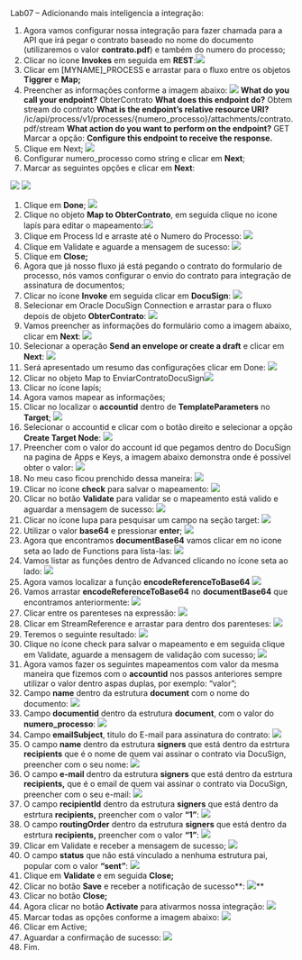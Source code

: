 ﻿Lab07 – Adicionando mais inteligencia a integração:

1. Agora vamos configurar nossa integração para fazer chamada para a API que irá pegar o contrato baseado no nome do documento (utilizaremos o valor **contrato.pdf**) e também do numero do processo;
1. Clicar no ícone **Invokes** em seguida em **REST**:![](Aspose.Words.0b0669fc-878c-4392-885d-82ed15e5626e.001.png)
1. Clicar em [MYNAME]\_PROCESS e arrastar para o fluxo entre os objetos **Tiggrer** e **Map;**
1. Preencher as informações conforme a imagem abaixo:
   ![](Aspose.Words.0b0669fc-878c-4392-885d-82ed15e5626e.002.png)
   **What do you call your endpoint?** ObterContrato
   **What does this endpoint do?** Obtem stream do contrato
   **What is the endpoint’s relative resource URI?** /ic/api/process/v1/processes/{numero\_processo}/attachments/contrato.pdf/stream
   **What action  do you want to perform on the endpoint?** GET
   Marcar a opção: **Configure this endpoint to receive the response.**
1. Clique em Next;
   ![](Aspose.Words.0b0669fc-878c-4392-885d-82ed15e5626e.003.png)
1. Configurar numero\_processo como string e clicar em **Next**;
1. Marcar as seguintes opções e clicar em **Next**:

![](Aspose.Words.0b0669fc-878c-4392-885d-82ed15e5626e.004.png)
![](Aspose.Words.0b0669fc-878c-4392-885d-82ed15e5626e.005.png)

1. Clique em **Done**;
   ![](Aspose.Words.0b0669fc-878c-4392-885d-82ed15e5626e.006.png)
1. Clique no objeto **Map to ObterContrato**, em seguida clique no icone lapís para editar o mapeamento:![](Aspose.Words.0b0669fc-878c-4392-885d-82ed15e5626e.007.png)
1. Clique em Process Id e arraste até o Numero do Processo:
   ![](Aspose.Words.0b0669fc-878c-4392-885d-82ed15e5626e.008.png)
1. Clique em Validate e aguarde a mensagem de sucesso:
   ![](Aspose.Words.0b0669fc-878c-4392-885d-82ed15e5626e.009.png)
1. Clique em **Close;**
1. Agora que já nosso fluxo já está pegando o contrato do formulario de processo, nós vamos configurar o envio do contrato para integração de assinatura de documentos;
1. Clicar no ícone **Invoke** em seguida clicar em **DocuSign**:
   ![](Aspose.Words.0b0669fc-878c-4392-885d-82ed15e5626e.010.png)
1. Selecionar em Oracle DocuSign Connection e arrastar para o fluxo depois de objeto **ObterContrato**:
   ![](Aspose.Words.0b0669fc-878c-4392-885d-82ed15e5626e.011.png)
1. Vamos preencher as informações do formulário como a imagem abaixo, clicar em **Next**:
   ![](Aspose.Words.0b0669fc-878c-4392-885d-82ed15e5626e.012.png)
1. Selecionar a operação **Send an envelope or create a draft** e clicar em **Next**:
   ![](Aspose.Words.0b0669fc-878c-4392-885d-82ed15e5626e.013.png)
1. Será apresentado um resumo das configurações clicar em Done:
   ![](Aspose.Words.0b0669fc-878c-4392-885d-82ed15e5626e.014.png)
1. Clicar no objeto Map to EnviarContratoDocuSign![](Aspose.Words.0b0669fc-878c-4392-885d-82ed15e5626e.015.png)
1. Clicar no ícone lapís;
1. Agora vamos mapear as informações;
1. Clicar no localizar o **accountid** dentro de **TemplateParameters** no **Target**;
   ![](Aspose.Words.0b0669fc-878c-4392-885d-82ed15e5626e.016.png)
1. Selecionar o accountid e clicar com o botão direito e selecionar a opção **Create Target Node**:
   ![](Aspose.Words.0b0669fc-878c-4392-885d-82ed15e5626e.017.png) 
1. Preencher com o valor do account id que pegamos dentro do DocuSign na pagina de Apps e Keys, a imagem abaixo demonstra onde é possível obter o valor:
   ![](Aspose.Words.0b0669fc-878c-4392-885d-82ed15e5626e.018.png)
1. No meu caso ficou prenchido dessa maneira:
   ![](Aspose.Words.0b0669fc-878c-4392-885d-82ed15e5626e.019.png)
1. Clicar no ícone **check** para salvar o mapeamento:
   ![](Aspose.Words.0b0669fc-878c-4392-885d-82ed15e5626e.020.png)
1. Clicar no botão **Validate** para validar se o mapeamento está valido e aguardar a mensagem de sucesso:
   ![](Aspose.Words.0b0669fc-878c-4392-885d-82ed15e5626e.021.png)
1. Clicar no ícone lupa para pesquisar um campo na seção target:
   ![](Aspose.Words.0b0669fc-878c-4392-885d-82ed15e5626e.022.png)
1. Utilizar o valor **base64** e pressionar **enter**;
   ![](Aspose.Words.0b0669fc-878c-4392-885d-82ed15e5626e.023.png)
1. Agora que encontramos **documentBase64** vamos clicar em no icone seta ao lado de Functions para lista-las:
   ![](Aspose.Words.0b0669fc-878c-4392-885d-82ed15e5626e.024.png)
1. Vamos listar as funções dentro de Advanced clicando no ícone seta ao lado:
   ![](Aspose.Words.0b0669fc-878c-4392-885d-82ed15e5626e.025.png)
1. Agora vamos localizar a função **encodeReferenceToBase64**
   ![](Aspose.Words.0b0669fc-878c-4392-885d-82ed15e5626e.026.png)
1. Vamos arrastar **encodeReferenceToBase64** no **documentBase64** que encontramos anteriormente:
   ![](Aspose.Words.0b0669fc-878c-4392-885d-82ed15e5626e.027.png)
1. Clicar entre os parenteses na expressão:
   ![](Aspose.Words.0b0669fc-878c-4392-885d-82ed15e5626e.028.png)
1. Clicar em StreamReference e arrastar para dentro dos parenteses:
   ![](Aspose.Words.0b0669fc-878c-4392-885d-82ed15e5626e.029.png)
1. Teremos o seguinte resultado:
   ![](Aspose.Words.0b0669fc-878c-4392-885d-82ed15e5626e.030.png)
1. Clique no ícone check para salvar o mapeamento e em seguida clique em Validate, aguarde a mensagem de validação com sucesso;
   ![](Aspose.Words.0b0669fc-878c-4392-885d-82ed15e5626e.031.png)
1. Agora vamos fazer os seguintes mapeamentos com valor da mesma maneira que fizemos com o **accountid** nos passos anteriores sempre utilizar o valor dentro aspas duplas, por exemplo: “valor”;
1. Campo **name** dentro da estrutura **document** com o nome do documento:
   ![](Aspose.Words.0b0669fc-878c-4392-885d-82ed15e5626e.032.png)
1. Campo **documentid** dentro da estrutura **document**, com o valor do **numero\_processo**:
   ![](Aspose.Words.0b0669fc-878c-4392-885d-82ed15e5626e.027.png)
1. Campo **emailSubject**, titulo do E-mail para assinatura do contrato:
   ![](Aspose.Words.0b0669fc-878c-4392-885d-82ed15e5626e.033.png)
1. O campo **name** dentro da estrutura **signers** que está dentro da estrtura **recipients** que é o nome de quem vai assinar o contrato via DocuSign, preencher com o seu nome:
   ![](Aspose.Words.0b0669fc-878c-4392-885d-82ed15e5626e.033.png)
1. O campo **e-mail** dentro da estrutura **signers** que está dentro da estrtura **recipients,** que é o email de quem vai assinar o contrato via DocuSign, preencher com o seu e-mail:
   ![](Aspose.Words.0b0669fc-878c-4392-885d-82ed15e5626e.034.png)
1. O campo **recipientId** dentro da estrutura **signers** que está dentro da estrtura **recipients,** preencher com o valor **“1”**:
   ![](Aspose.Words.0b0669fc-878c-4392-885d-82ed15e5626e.035.png)
1. O campo **routingOrder** dentro da estrutura **signers** que está dentro da estrtura **recipients,** preencher com o valor **“1”**:
   ![](Aspose.Words.0b0669fc-878c-4392-885d-82ed15e5626e.036.png)
1. Clicar em Validate e receber a mensagem de sucesso;
   ![](Aspose.Words.0b0669fc-878c-4392-885d-82ed15e5626e.037.png)
1. O campo **status** que não está vinculado a nenhuma estrutura pai, popular com o valor **“sent”**:
   ![](Aspose.Words.0b0669fc-878c-4392-885d-82ed15e5626e.032.png)
1. Clique em **Validate** e em seguida **Close;**
1. Clicar no botão **Save** e receber a notificação de sucesso**:
   ![](Aspose.Words.0b0669fc-878c-4392-885d-82ed15e5626e.038.png)**
1. Clicar no botão **Close;**
1. Agora clicar no botão **Activate** para ativarmos nossa integração:
   ![](Aspose.Words.0b0669fc-878c-4392-885d-82ed15e5626e.039.png)
1. Marcar todas as opções conforme a imagem abaixo:
   ![](Aspose.Words.0b0669fc-878c-4392-885d-82ed15e5626e.040.png)
1. Clicar em Active;
1. Aguardar a confirmação de sucesso:
   ![](Aspose.Words.0b0669fc-878c-4392-885d-82ed15e5626e.041.png)
1. Fim.
